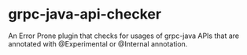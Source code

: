 # grpc-java-api-checker

An Error Prone plugin that checks for usages of grpc-java APIs that are annotated with @Experimental or @Internal annotation.
